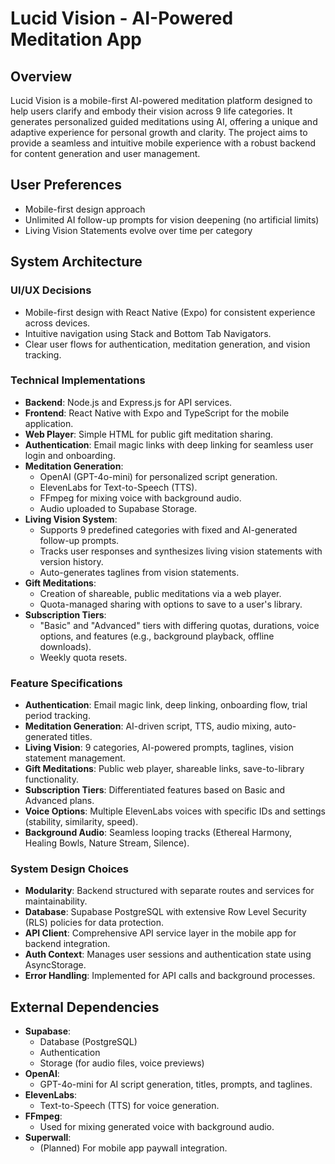 # Lucid Vision - AI-Powered Meditation App

## Overview
Lucid Vision is a mobile-first AI-powered meditation platform designed to help users clarify and embody their vision across 9 life categories. It generates personalized guided meditations using AI, offering a unique and adaptive experience for personal growth and clarity. The project aims to provide a seamless and intuitive mobile experience with a robust backend for content generation and user management.

## User Preferences
- Mobile-first design approach
- Unlimited AI follow-up prompts for vision deepening (no artificial limits)
- Living Vision Statements evolve over time per category

## System Architecture

### UI/UX Decisions
- Mobile-first design with React Native (Expo) for consistent experience across devices.
- Intuitive navigation using Stack and Bottom Tab Navigators.
- Clear user flows for authentication, meditation generation, and vision tracking.

### Technical Implementations
- **Backend**: Node.js and Express.js for API services.
- **Frontend**: React Native with Expo and TypeScript for the mobile application.
- **Web Player**: Simple HTML for public gift meditation sharing.
- **Authentication**: Email magic links with deep linking for seamless user login and onboarding.
- **Meditation Generation**:
    - OpenAI (GPT-4o-mini) for personalized script generation.
    - ElevenLabs for Text-to-Speech (TTS).
    - FFmpeg for mixing voice with background audio.
    - Audio uploaded to Supabase Storage.
- **Living Vision System**:
    - Supports 9 predefined categories with fixed and AI-generated follow-up prompts.
    - Tracks user responses and synthesizes living vision statements with version history.
    - Auto-generates taglines from vision statements.
- **Gift Meditations**:
    - Creation of shareable, public meditations via a web player.
    - Quota-managed sharing with options to save to a user's library.
- **Subscription Tiers**:
    - "Basic" and "Advanced" tiers with differing quotas, durations, voice options, and features (e.g., background playback, offline downloads).
    - Weekly quota resets.

### Feature Specifications
- **Authentication**: Email magic link, deep linking, onboarding flow, trial period tracking.
- **Meditation Generation**: AI-driven script, TTS, audio mixing, auto-generated titles.
- **Living Vision**: 9 categories, AI-powered prompts, taglines, vision statement management.
- **Gift Meditations**: Public web player, shareable links, save-to-library functionality.
- **Subscription Tiers**: Differentiated features based on Basic and Advanced plans.
- **Voice Options**: Multiple ElevenLabs voices with specific IDs and settings (stability, similarity, speed).
- **Background Audio**: Seamless looping tracks (Ethereal Harmony, Healing Bowls, Nature Stream, Silence).

### System Design Choices
- **Modularity**: Backend structured with separate routes and services for maintainability.
- **Database**: Supabase PostgreSQL with extensive Row Level Security (RLS) policies for data protection.
- **API Client**: Comprehensive API service layer in the mobile app for backend integration.
- **Auth Context**: Manages user sessions and authentication state using AsyncStorage.
- **Error Handling**: Implemented for API calls and background processes.

## External Dependencies

- **Supabase**:
    - Database (PostgreSQL)
    - Authentication
    - Storage (for audio files, voice previews)
- **OpenAI**:
    - GPT-4o-mini for AI script generation, titles, prompts, and taglines.
- **ElevenLabs**:
    - Text-to-Speech (TTS) for voice generation.
- **FFmpeg**:
    - Used for mixing generated voice with background audio.
- **Superwall**:
    - (Planned) For mobile app paywall integration.